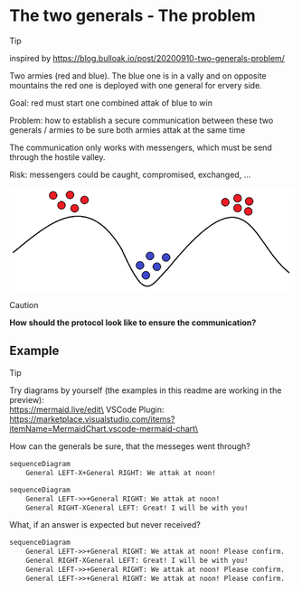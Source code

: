 # The two generals - The problem

> [!TIP]
> inspired by https://blog.bulloak.io/post/20200910-two-generals-problem/

Two armies (red and blue). The blue one is in a vally and on opposite mountains the red one is deployed with one general for ervery side.

Goal: red must start one combined attak of blue to win

Problem: how to establish a secure communication between these two generals / armies to be sure both armies attak at the same time

The communication only works with messengers, which must be send through the hostile valley.

Risk: messengers could be caught, compromised, exchanged, ...

![the problem](the-two-generals.png)

> [!CAUTION]
> **How should the protocol look like to ensure the communication?**

## Example

> [!TIP]
> Try diagrams by yourself (the examples in this readme are working in the preview): \
> https://mermaid.live/edit\
> VSCode Plugin: https://marketplace.visualstudio.com/items?itemName=MermaidChart.vscode-mermaid-chart\

How can the generals be sure, that the messeges went through?

```mermaid
sequenceDiagram
    General LEFT-X+General RIGHT: We attak at noon!
```

```mermaid
sequenceDiagram
    General LEFT->>+General RIGHT: We attak at noon!
    General RIGHT-XGeneral LEFT: Great! I will be with you!
```
What, if an answer is expected but never received?

```mermaid
sequenceDiagram
    General LEFT->>+General RIGHT: We attak at noon! Please confirm.
    General RIGHT-XGeneral LEFT: Great! I will be with you!
    General LEFT->>+General RIGHT: We attak at noon! Please confirm.
    General LEFT->>+General RIGHT: We attak at noon! Please confirm.
```
